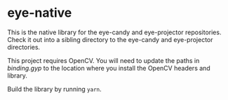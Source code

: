 # eye-native

This is the native library for the eye-candy and eye-projector repositories. Check it out into a sibling directory to the eye-candy and eye-projector directories.

This project requires OpenCV. You will need to update the paths in *binding.gyp* to the location where you install the OpenCV headers and library.

Build the library by running `yarn`.

